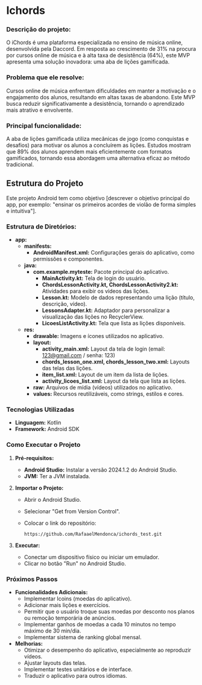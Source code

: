 
# Ichords

### Descrição do projeto:
O iChords é uma plataforma especializada no ensino de música online, desenvolvida pela Daccord. Em resposta ao crescimento de 31% na procura por cursos online de música e à alta taxa de desistência (64%), este MVP apresenta uma solução inovadora: uma aba de lições gamificada.

### Problema que ele resolve:
Cursos online de música enfrentam dificuldades em manter a motivação e o engajamento dos alunos, resultando em altas taxas de abandono. Este MVP busca reduzir significativamente a desistência, tornando o aprendizado mais atrativo e envolvente.

### Principal funcionalidade:
A aba de lições gamificada utiliza mecânicas de jogo (como conquistas e desafios) para motivar os alunos a concluírem as lições. Estudos mostram que 89% dos alunos aprendem mais eficientemente com formatos gamificados, tornando essa abordagem uma alternativa eficaz ao método tradicional.

## Estrutura do Projeto

Este projeto Android tem como objetivo [descrever o objetivo principal do app, por exemplo: "ensinar os primeiros acordes de violão de forma simples e intuitiva"].

### **Estrutura de Diretórios:**

* **app:**
  * **manifests:**
    * **AndroidManifest.xml:** Configurações gerais do aplicativo, como permissões e componentes.
  * **java:**
    * **com.example.myteste:** Pacote principal do aplicativo.
      * **MainActivity.kt:** Tela de login do usuário.
      * **ChordsLessonActivity.kt, ChordsLessonActivity2.kt:** Atividades para exibir os vídeos das lições.
      * **Lesson.kt:** Modelo de dados representando uma lição (título, descrição, vídeo).
      * **LessonsAdapter.kt:** Adaptador para personalizar a visualização das lições no RecyclerView.
      * **LicoesListActivity.kt:** Tela que lista as lições disponíveis.
  * **res:**
    * **drawable:** Imagens e ícones utilizados no aplicativo.
    * **layout:** 
      * **activity_main.xml:** Layout da tela de login (email: 123@gmail.com / senha: 123)
      * **chords_lesson_one.xml, chords_lesson_two.xml:** Layouts das telas das lições.
      * **item_list.xml:** Layout de um item da lista de lições.
      * **activity_licoes_list.xml:** Layout da tela que lista as lições.
    * **raw:** Arquivos de mídia (vídeos) utilizados no aplicativo.
    * **values:** Recursos reutilizáveis, como strings, estilos e cores.


### **Tecnologias Utilizadas**

* **Linguagem:** Kotlin 
* **Framework:** Android SDK

### **Como Executar o Projeto**

1. **Pré-requisitos:**
   * **Android Studio:** Instalar a versão 2024.1.2 do Android Studio.
   * **JVM:** Ter a JVM instalada.

2. **Importar o Projeto:**
   * Abrir o Android Studio.
   * Selecionar "Get from Version Control".
   * Colocar o link do repositório:

     ```
     https://github.com/RafaaelMendonca/ichords_test.git
     ```

3. **Executar:**
   * Conectar um dispositivo físico ou iniciar um emulador.
   * Clicar no botão "Run" no Android Studio.

### **Próximos Passos**

* **Funcionalidades Adicionais:**
  * Implementar Icoins (moedas do aplicativo).
  * Adicionar mais lições e exercícios.
  * Permitir que o usuário troque suas moedas por desconto nos planos ou remoção temporária de anúncios.
  * Implementar ganhos de moedas a cada 10 minutos no tempo máximo de 30 min/dia.
  * Implementar sistema de ranking global mensal.
* **Melhorias:**
  * Otimizar o desempenho do aplicativo, especialmente ao reproduzir vídeos.
  * Ajustar layouts das telas.
  * Implementar testes unitários e de interface.
  * Traduzir o aplicativo para outros idiomas.




